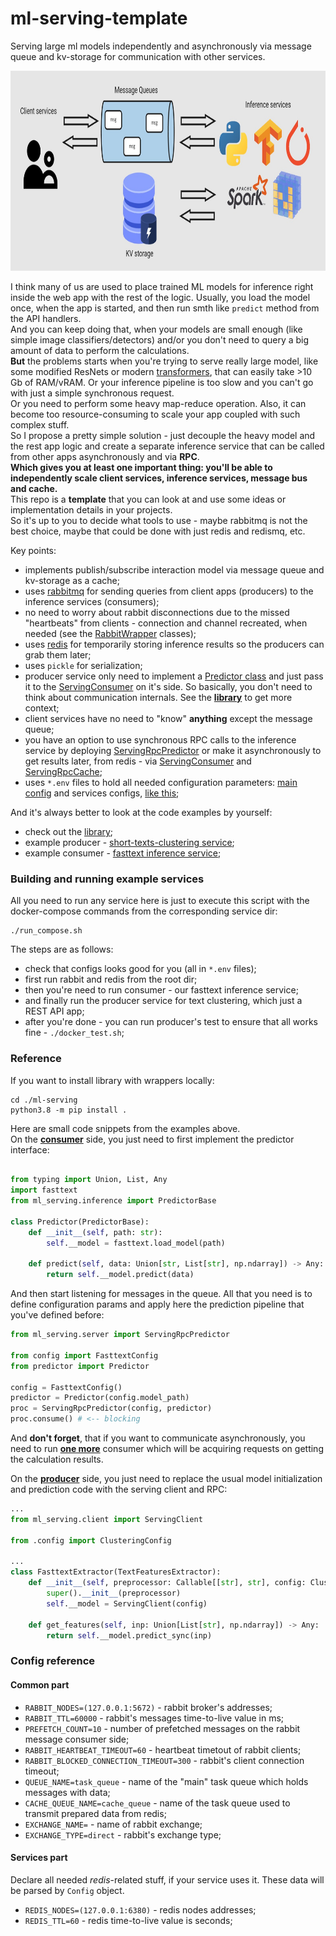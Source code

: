 # ml-serving-template  
Serving large ml models independently and asynchronously via message queue and kv-storage for communication with other services.  

<p align="center"> <img src="https://github.com/gasparian/ml-serving-template/blob/main/pics/logo5.jpg" height=320/> </p>  

I think many of us are used to place trained ML models for inference right inside the web app with the rest of the logic. Usually, you load the model once, when the app is started, and then run smth like `predict` method from the API handlers.  
And you can keep doing that, when your models are small enough (like simple image classifiers/detectors) and/or you don't need to query a big amount of data to perform the calculations.  
**But** the problems starts when you're trying to serve really large model, like some modified ResNets or modern [transformers](https://en.wikipedia.org/wiki/Transformer_(machine_learning_model)), that can easily take >10 Gb of RAM/vRAM. Or your inference pipeline is too slow and you can't go with just a simple synchronous request.  
Or you need to perform some heavy map-reduce operation. Also, it can become too resource-consuming to scale your app coupled with such complex stuff.  
So I propose a pretty simple solution - just decouple the heavy model and the rest app logic and create a separate inference service that can be called from other apps asynchronously and via **RPC**.  
**Which gives you at least one important thing: you'll be able to independently scale client services, inference services, message bus and cache.**  
This repo is a **template** that you can look at and use some ideas or implementation details in your projects.  
So it's up to you to decide what tools to use - maybe rabbitmq is not the best choice, maybe that could be done with just redis and redismq, etc.  

Key points:  
 - implements publish/subscribe interaction model via message queue and kv-storage as a cache;  
 - uses [rabbitmq](https://www.rabbitmq.com/) for sending queries from client apps (producers) to the inference services (consumers);  
 - no need to worry about rabbit disconnections due to the missed "heartbeats" from clients - connection and channel recreated, when needed (see the [RabbitWrapper](https://github.com/gasparian/ml-serving-template/blob/main/ml-serving/ml_serving/wrappers.py) classes);  
 - uses [redis](https://redis.io/) for temporarily storing inference results so the producers can grab them later;  
 - uses `pickle` for serialization;  
 - producer service only need to implement a [Predictor class](https://github.com/gasparian/ml-serving-template/blob/main/ml-serving/ml_serving/inference.py) and just pass it to the [ServingConsumer](https://github.com/gasparian/ml-serving-template/blob/main/ml-serving/ml_serving/server.py) on it's side. So basically, you don't need to think about communication internals. See the **[library](https://github.com/gasparian/ml-serving-template/blob/main/ml-serving/ml_serving)** to get more context;  
 - client services have no need to "know" **anything** except the message queue;  
 - you have an option to use synchronous RPC calls to the inference service by deploying [ServingRpcPredictor](https://github.com/gasparian/ml-serving-template/blob/main/ml-serving/ml_serving/server.py) or make it asynchronously to get results later, from redis - via [ServingConsumer](https://github.com/gasparian/ml-serving-template/blob/main/ml-serving/ml_serving/server.py) and [ServingRpcCache](https://github.com/gasparian/ml-serving-template/blob/main/ml-serving/ml_serving/server.py);  
 - uses `*.env` files to hold all needed configuration parameters: [main config](https://github.com/gasparian/ml-serving-template/blob/main/variables.env) and services configs, [like this](https://github.com/gasparian/ml-serving-template/blob/main/consumers/fasttext/variables.env);  
 
And it's always better to look at the code examples by yourself:  
 - check out the [library](https://github.com/gasparian/ml-serving-template/blob/main/ml-serving/ml-serving);  
 - example producer - [short-texts-clustering service](https://github.com/gasparian/ml-serving-template/blob/main/producers/short-texts-clustering);  
 - example consumer - [fasttext inference service](https://github.com/gasparian/ml-serving-template/blob/main/consumers/fasttext);  

### Building and running example services  

All you need to run any service here is just to execute this script with the docker-compose commands from the corresponding service dir:  
```
./run_compose.sh
```  
The steps are as follows:  
 - check that configs looks good for you (all in `*.env` files);  
 - first run rabbit and redis from the root dir;  
 - then you're need to run consumer - our fasttext inference service;  
 - and finally run the producer service for text clustering, which just a REST API app;  
 - after you're done - you can run producer's test to ensure that all works fine - `./docker_test.sh`;  

### Reference  

If you want to install library with wrappers locally:  
```
cd ./ml-serving
python3.8 -m pip install .
```  
Here are small code snippets from the examples above.  
On the [**consumer**](https://github.com/gasparian/ml-serving-template/blob/main/consumers/fasttext/src/predictor.py) side, you just need to first implement the predictor interface:  
```python

from typing import Union, List, Any
import fasttext
from ml_serving.inference import PredictorBase

class Predictor(PredictorBase):
    def __init__(self, path: str):
        self.__model = fasttext.load_model(path)

    def predict(self, data: Union[str, List[str], np.ndarray]) -> Any:
        return self.__model.predict(data)

```  
And then start listening for messages in the queue. All that you need is to define configuration params and apply here the prediction pipeline that you've defined before:  
```python
from ml_serving.server import ServingRpcPredictor

from config import FasttextConfig
from predictor import Predictor

config = FasttextConfig()
predictor = Predictor(config.model_path)
proc = ServingRpcPredictor(config, predictor)
proc.consume() # <-- blocking
```  

And **don't forget**, that if you want to communicate asynchronously, you need to run [**one more**](https://github.com/gasparian/ml-serving-template/blob/main/consumers/fasttext/supervisord.conf) consumer which will be acquiring requests on getting the calculation results.  

On the [**producer**](https://github.com/gasparian/ml-serving-template/blob/main/producers/short-texts-clustering/src/clustering/feature_extractors.py) side, you just need to replace the usual model initialization and prediction code with the serving client and RPC:  
```python
...
from ml_serving.client import ServingClient

from .config import ClusteringConfig

...
class FasttextExtractor(TextFeaturesExtractor):
    def __init__(self, preprocessor: Callable[[str], str], config: ClusteringConfig):
        super().__init__(preprocessor)
        self.__model = ServingClient(config)

    def get_features(self, inp: Union[List[str], np.ndarray]) -> Any:
        return self.__model.predict_sync(inp)
```  

### Config reference  
#### Common part  
 - `RABBIT_NODES=(127.0.0.1:5672)` - rabbit broker's addresses;  
 - `RABBIT_TTL=60000` - rabbit's messages time-to-live value in ms;  
 - `PREFETCH_COUNT=10` - number of prefetched messages on the rabbit message consumer side;  
 - `RABBIT_HEARTBEAT_TIMEOUT=60` - heartbeat timetout of rabbit clients;  
 - `RABBIT_BLOCKED_CONNECTION_TIMEOUT=300` - rabbit's client connection timeout;  
 - `QUEUE_NAME=task_queue` - name of the "main" task queue which holds messages with data;  
 - `CACHE_QUEUE_NAME=cache_queue` - name of the task queue used to transmit prepared data from redis;  
 - `EXCHANGE_NAME=` - name of rabbit exchange;  
 - `EXCHANGE_TYPE=direct` - rabbit's exchange type;  

#### Services part  
Declare all needed *redis*-related stuff, if your service uses it. These data will be parsed by `Config` object.  
 - `REDIS_NODES=(127.0.0.1:6380)` - redis nodes addresses;  
 - `REDIS_TTL=60` - redis time-to-live value is seconds;  
